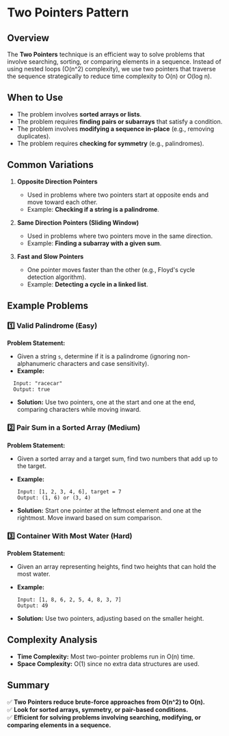 # Two Pointers Pattern

## Overview

The **Two Pointers** technique is an efficient way to solve problems that involve searching, sorting, or comparing elements in a sequence. Instead of using nested loops (O(n^2) complexity), we use two pointers that traverse the sequence strategically to reduce time complexity to O(n) or O(log n).

## When to Use

- The problem involves **sorted arrays or lists**.
- The problem requires **finding pairs or subarrays** that satisfy a condition.
- The problem involves **modifying a sequence in-place** (e.g., removing duplicates).
- The problem requires **checking for symmetry** (e.g., palindromes).

## Common Variations

1. **Opposite Direction Pointers**

   - Used in problems where two pointers start at opposite ends and move toward each other.
   - Example: **Checking if a string is a palindrome**.

2. **Same Direction Pointers (Sliding Window)**

   - Used in problems where two pointers move in the same direction.
   - Example: **Finding a subarray with a given sum**.

3. **Fast and Slow Pointers**
   - One pointer moves faster than the other (e.g., Floyd's cycle detection algorithm).
   - Example: **Detecting a cycle in a linked list**.

## Example Problems

### 1️⃣ Valid Palindrome (Easy)

**Problem Statement:**

- Given a string `s`, determine if it is a palindrome (ignoring non-alphanumeric characters and case sensitivity).
- **Example:**

```text
  Input: "racecar"
  Output: true
```

- **Solution:** Use two pointers, one at the start and one at the end, comparing characters while moving inward.

### 2️⃣ Pair Sum in a Sorted Array (Medium)

**Problem Statement:**

- Given a sorted array and a target sum, find two numbers that add up to the target.
- **Example:**

  ```text
  Input: [1, 2, 3, 4, 6], target = 7
  Output: (1, 6) or (3, 4)
  ```

- **Solution:** Start one pointer at the leftmost element and one at the rightmost. Move inward based on sum comparison.

### 3️⃣ Container With Most Water (Hard)

**Problem Statement:**

- Given an array representing heights, find two heights that can hold the most water.
- **Example:**

  ```text
  Input: [1, 8, 6, 2, 5, 4, 8, 3, 7]
  Output: 49
  ```

- **Solution:** Use two pointers, adjusting based on the smaller height.

## Complexity Analysis

- **Time Complexity:** Most two-pointer problems run in O(n) time.
- **Space Complexity:** O(1) since no extra data structures are used.

## Summary

✅ **Two Pointers reduce brute-force approaches from O(n^2) to O(n).**  
✅ **Look for sorted arrays, symmetry, or pair-based conditions.**  
✅ **Efficient for solving problems involving searching, modifying, or comparing elements in a sequence.**
